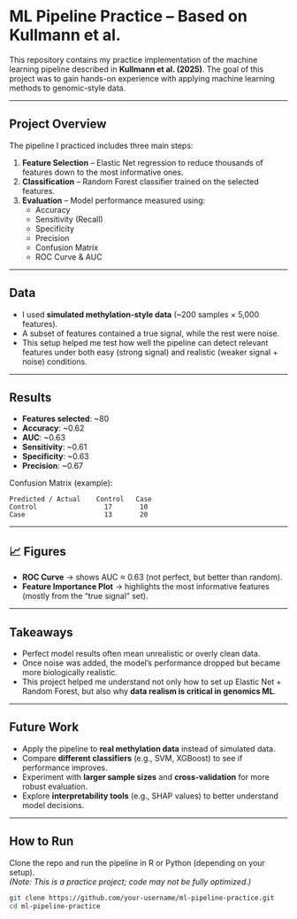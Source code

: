 # ML Pipeline Practice – Based on Kullmann et al.

This repository contains my practice implementation of the machine learning pipeline described in **Kullmann et al. (2025)**. The goal of this project was to gain hands-on experience with applying machine learning methods to genomic-style data.  

---

## Project Overview  
The pipeline I practiced includes three main steps:  
1. **Feature Selection** – Elastic Net regression to reduce thousands of features down to the most informative ones.  
2. **Classification** – Random Forest classifier trained on the selected features.  
3. **Evaluation** – Model performance measured using:  
   - Accuracy  
   - Sensitivity (Recall)  
   - Specificity  
   - Precision  
   - Confusion Matrix  
   - ROC Curve & AUC  

---

## Data  
- I used **simulated methylation-style data** (~200 samples × 5,000 features).  
- A subset of features contained a true signal, while the rest were noise.  
- This setup helped me test how well the pipeline can detect relevant features under both easy (strong signal) and realistic (weaker signal + noise) conditions.  

---

## Results  
- **Features selected**: ~80  
- **Accuracy**: ~0.62  
- **AUC**: ~0.63  
- **Sensitivity**: ~0.61  
- **Specificity**: ~0.63  
- **Precision**: ~0.67  

Confusion Matrix (example):  
```
Predicted / Actual    Control   Case
Control                 17       10
Case                    13       20
```

---

## 📈 Figures  
- **ROC Curve** → shows AUC ≈ 0.63 (not perfect, but better than random).  
- **Feature Importance Plot** → highlights the most informative features (mostly from the “true signal” set).  

---

## Takeaways  
- Perfect model results often mean unrealistic or overly clean data.  
- Once noise was added, the model’s performance dropped but became more biologically realistic.  
- This project helped me understand not only how to set up Elastic Net + Random Forest, but also why **data realism is critical in genomics ML**.  

---

## Future Work  
- Apply the pipeline to **real methylation data** instead of simulated data.  
- Compare **different classifiers** (e.g., SVM, XGBoost) to see if performance improves.  
- Experiment with **larger sample sizes** and **cross-validation** for more robust evaluation.  
- Explore **interpretability tools** (e.g., SHAP values) to better understand model decisions.  

---

## How to Run  
Clone the repo and run the pipeline in R or Python (depending on your setup).  
*(Note: This is a practice project; code may not be fully optimized.)*  

```bash
git clone https://github.com/your-username/ml-pipeline-practice.git
cd ml-pipeline-practice
```

